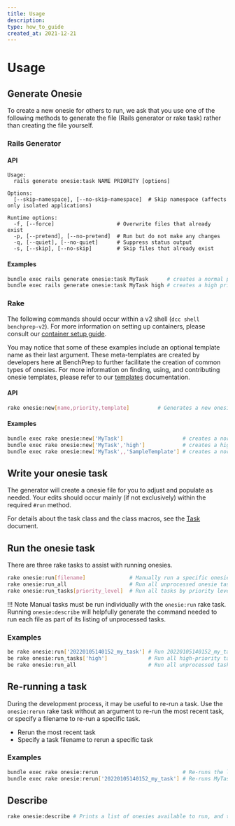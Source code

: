 ```yaml
---
title: Usage
description:
type: how_to_guide
created_at: 2021-12-21
---
```


# Usage

## Generate Onesie
To create a new onesie for others to run, we ask that you use one of
the following methods to generate the file (Rails generator or rake
task) rather than creating the file yourself.

### Rails Generator

#### API
```
Usage:
  rails generate onesie:task NAME PRIORITY [options]

Options:
  [--skip-namespace], [--no-skip-namespace]  # Skip namespace (affects only isolated applications)

Runtime options:
  -f, [--force]                    # Overwrite files that already exist
  -p, [--pretend], [--no-pretend]  # Run but do not make any changes
  -q, [--quiet], [--no-quiet]      # Suppress status output
  -s, [--skip], [--no-skip]        # Skip files that already exist

```

#### Examples
```bash
bundle exec rails generate onesie:task MyTask      # creates a normal priority task
bundle exec rails generate onesie:task MyTask high # creates a high priority task

```

### Rake
The following commands should occur within a v2 shell
(`dcc shell benchprep-v2`). For more information on setting up
containers, please consult our
[container setup guide](../infrastructure/how_to_guides/dev_containers/setup_guide.md).

You may notice that some of these examples include an optional
template name as their last argument. These meta-templates are
created by developers here at BenchPrep to further facilitate the
creation of common types of onesies. For more information on finding,
using, and contributing onesie templates, please refer to our
[templates](/templates.md) documentation.

#### API
```bash
rake onesie:new[name,priority,template]         # Generates a new onesie task

```

#### Examples

```bash
bundle exec rake onesie:new['MyTask']                   # creates a normal priority task
bundle exec rake onesie:new['MyTask','high']            # creates a high priority task
bundle exec rake onesie:new['MyTask',,'SampleTemplate'] # creates a normal priority task using 'SampleTemplate'

```

## Write your onesie task
The generator will create a onesie file for you to adjust and
populate as needed. Your edits should occur mainly (if not
exclusively) within the required `#run` method.

For details about the task class and the class macros, see the
[Task](../explanations/task.md) document.

## Run the onesie task
There are three rake tasks to assist with running onesies.

```bash
rake onesie:run[filename]              # Manually run a specific onesie task
rake onesie:run_all                    # Run all unprocessed onesie tasks
rake onesie:run_tasks[priority_level]  # Run all tasks by priority level

```

!!! Note
    Manual tasks must be run individually with the `onesie:run` rake task. Running `onesie:describe` will helpfully generate the command needed to run each file as part of its listing of unprocessed tasks.

### Examples

```bash
be rake onesie:run['20220105140152_my_task'] # Run 20220105140152_my_task.rb
be rake onesie:run_tasks['high']             # Run all high-priority tasks
be rake onesie:run_all                       # Run all unprocessed tasks

```

## Re-running a task
During the development process, it may be useful to re-run a task.
Use the `onesie:rerun` rake task without an argument to re-run the most recent task, or specify a filename to re-run a specific task.

- Rerun the most recent task
- Specify a task filename to rerun a specific task

### Examples
```bash
bundle exec rake onesie:rerun                           # Re-runs the last task
bundle exec rake onesie:rerun['20220105140152_my_task'] # Re-runs MyTask

```

## Describe
```bash
rake onesie:describe # Prints a list of onesies available to run, and the commands one would use to run each

```
